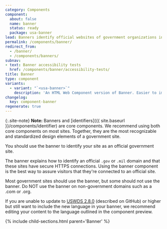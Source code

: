 ```yaml
---
category: Components
component:
  about: false
  name: banner
  status: ready
  package: usa-banner
lead: Banners identify official websites of government organizations in the United States. They also help visitors understand whether a website is official and secure.
permalink: /components/banner/
redirect_from:
  - /banner/
  - /components/banners/
subnav:
- text: Banner accessibility tests
  href: /components/banner/accessibility-tests/
title: Banner
type: component
variants:
  - variant: "`<usa-banner>`"
    description: 'An HTML Web Component version of Banner. Easier to implement and update but potentially harder to customize. <a href="#banner-web-component" data-proofer-ignore>See above</a> for details.'
changelog:
  key: component-banner
regenerate: true
---
```


{:.site-note}
**Note:** Banners and [identifiers]({{ site.baseurl }}/components/identifier) are core components. We recommend using both core components on most sites. Together, they are the most recognizable and standardized design elements of a government site.

You should use the banner to identify your site as an official government site.

The banner explains how to identify an official `.gov` or `.mil` domain and that these sites have secure HTTPS connections. Using the banner component is the best way to assure visitors that they're connected to an official site.

Most government sites should use the banner, but some should not use the banner. Do NOT use the banner on non-government domains such as a .com or .org.

If you are unable to update to [USWDS 2.8.0](https://github.com/uswds/uswds/releases) (described on GitHub) or higher but still want to include the new language in your banner, we recommend editing your content to the language outlined in the component preview.

{% include child-sections.html parent='Banner' %}